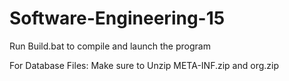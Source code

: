 # Software-Engineering-15
Run Build.bat to compile and launch the program

For Database Files:
Make sure to Unzip META-INF.zip and org.zip
